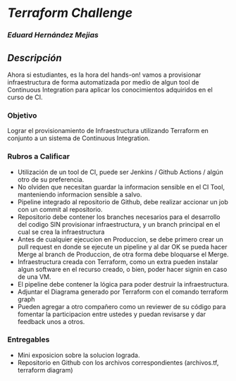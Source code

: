 # _Terraform Challenge_
### _Eduard Hernández Mejias_

## _Descripción_

Ahora si estudiantes, es la hora del hands-on! vamos a provisionar infraestructura de forma automatizada por medio de algun tool de Continuous Integration para aplicar los conocimientos adquiridos en el curso de CI.

### Objetivo

Lograr el provisionamiento de Infraestructura utilizando Terraform en conjunto a un sistema de Continuous Integration.

### Rubros a Calificar
- Utilización de un tool de CI, puede ser Jenkins / Github Actions / algún otro de su preferencia.
- No olviden que necesitan guardar la informacion sensible en el CI Tool, manteniendo informacion sensible a salvo. 
- Pipeline integrado al repositorio de Github, debe realizar accionar un job con un commit al repositorio.
- Repositorio debe contener los branches necesarios para el desarrollo del codigo SIN provisionar infraestructura, y un branch principal en el cual se crea la infraestructura
- Antes de cualquier ejecucion en Produccion, se debe primero crear un pull request en donde se ejecute un pipeline y al dar OK se pueda hacer Merge al branch de Produccion, de otra forma debe bloquarse el Merge.
- Infraestructura creada con Terraform, como un extra pueden instalar algun software en el recurso creado, o bien, poder hacer signin en caso de una VM.
- El pipeline debe contener la lógica para poder destruir la infraestructura.
- Adjuntar el Diagrama generado por Terraform con el comando terraform graph
- Pueden agregar a otro compañero como un reviewer de su código para fomentar la participacion entre ustedes y puedan revisarse y dar feedback unos a otros.


### Entregables
- Mini exposicion sobre la solucion lograda.
- Repositorio en Github con los archivos correspondientes (archivos.tf, terraform diagram)